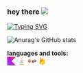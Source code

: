 ### hey there <img src="https://media.giphy.com/media/hvRJCLFzcasrR4ia7z/giphy.gif" width="25px">

[![Typing SVG](https://readme-typing-svg.herokuapp.com?font=Rubik&size=36&duration=3000&center=true&vCenter=true&width=800&lines=My+name+is+Denis+Pimenov;I'm+Android+Developer;2+years+commercial+experience)](https://git.io/typing-svg)

![Anurag's GitHub stats](https://github-readme-stats.vercel.app/api?username=renlov&show_icons=true&theme=radical)

**languages and tools:**  
<code><img height="20" src="https://raw.githubusercontent.com/github/explore/80688e429a7d4ef2fca1e82350fe8e3517d3494d/topics/kotlin/kotlin.png"></code>
<code><img height="20" src="https://raw.githubusercontent.com/github/explore/80688e429a7d4ef2fca1e82350fe8e3517d3494d/topics/java/java.png"></code>
<code><img height="20" src="https://raw.githubusercontent.com/github/explore/80688e429a7d4ef2fca1e82350fe8e3517d3494d/topics/git/git.png"></code>
<code><img height="20" src="https://raw.githubusercontent.com/github/explore/80688e429a7d4ef2fca1e82350fe8e3517d3494d/topics/firebase/firebase.png"></code>



<!---
Renlov/Renlov is a ✨ special ✨ repository because its `README.md` (this file) appears on your GitHub profile.
You can click the Preview link to take a look at your changes.
--->
